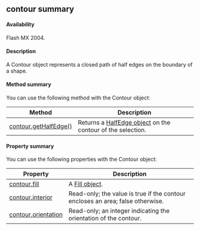 ## contour summary

#### Availability

Flash MX 2004.

#### Description

A Contour object represents a closed path of half edges on the boundary of a shape.

#### Method summary

You can use the following method with the Contour object:

| **Method**                             | **Description**                                                             |
|----------------------------------------|-----------------------------------------------------------------------------|
| [contour.getHalfEdge()](#!AdobeDocs/developers-animatesdk-docs/test/Contour_object/contour1.md) | Returns a [HalfEdge object](#!AdobeDocs/developers-animatesdk-docs/test/HalfEdge_object/halfEdge_summary.md) on the contour of the selection. |

#### Property summary

You can use the following properties with the Contour object:

| **Property**                         | **Description**                                                                |
|--------------------------------------|--------------------------------------------------------------------------------|
| [contour.fill](#!AdobeDocs/developers-animatesdk-docs/test/Contour_object/contour.md)        | A [Fill object](#!AdobeDocs/developers-animatesdk-docs/test/Fill_object/fill_summary.md).                                                |
| [contour.interior](#!AdobeDocs/developers-animatesdk-docs/test/Contour_object/contour2.md)    | Read-only; the value is true if the contour encloses an area; false otherwise. |
| [contour.orientation](#!AdobeDocs/developers-animatesdk-docs/test/Contour_object/contour3.md) | Read-only; an integer indicating the orientation of the contour.               |

<span id="contour.fill" class="anchor"></span>

